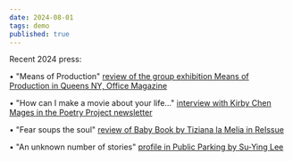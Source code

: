 ```yaml
---
date: 2024-08-01
tags: demo
published: true
---
```

Recent 2024 press:  
 
• "Means of Production" [review of the group exhibition Means of Production in Queens NY, Office Magazine](https://officemagazine.net/means-production?)  

• "How can I make a movie about your life..." [interview with Kirby Chen Mages in the Poetry Project newsletter](https://www.poetryproject.org/publications/newsletter/276-spring-2024/how-can-i-make-a-movie?mc_cid=25b2a65681&mc_eid=cc67bca2a0) 

• "Fear soups the soul" [review of Baby Book by Tiziana la Melia in ReIssue](https://reissue.pub/articles/fear-soups-the-soul-baby-book-by-amy-ching-yan-lam) 
 
• "An unknown number of stories" [profile in Public Parking by Su-Ying Lee](https://thisispublicparking.com/posts/an-unknown-number-of-stories-amy-ching-yan-lam-s-art-and-writing-practices)